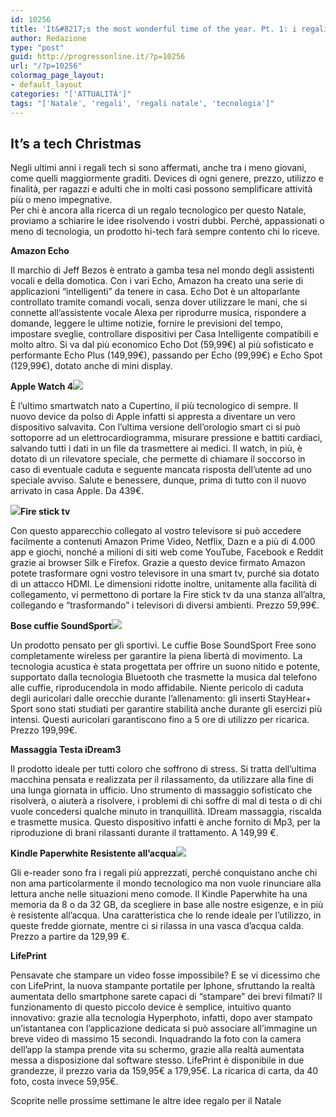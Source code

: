 ```yaml
---
id: 10256
title: 'It&#8217;s the most wonderful time of the year. Pt. 1: i regali tech di Natale'
author: Redazione
type: "post"
guid: http://progressonline.it/?p=10256
url: "/?p=10256"
colormag_page_layout:
- default_layout
categories: "['ATTUALITÀ']"
tags: "['Natale', 'regali', 'regali natale', 'tecnologia']"
---
```


## It’s a tech Christmas

Negli ultimi anni i regali tech si sono affermati, anche tra i meno giovani, come quelli maggiormente graditi. Devices di ogni genere, prezzo, utilizzo e finalità, per ragazzi e adulti che in molti casi possono semplificare attività più o meno impegnative.  
Per chi è ancora alla ricerca di un regalo tecnologico per questo Natale, proviamo a schiarire le idee risolvendo i vostri dubbi. Perché, appassionati o meno di tecnologia, un prodotto hi-tech farà sempre contento chi lo riceve.

**Amazon Echo**

Il marchio di Jeff Bezos è entrato a gamba tesa nel mondo degli assistenti vocali e della domotica. Con i vari Echo, Amazon ha creato una serie di applicazioni “intelligenti” da tenere in casa. Echo Dot è un altoparlante controllato tramite comandi vocali, senza dover utilizzare le mani, che si connette all’assistente vocale Alexa per riprodurre musica, rispondere a domande, leggere le ultime notizie, fornire le previsioni del tempo, impostare sveglie, controllare dispositivi per Casa Intelligente compatibili e molto altro. Si va dal più economico Echo Dot (59,99€) al più sofisticato e performante Echo Plus (149,99€), passando per Echo (99,99€) e Echo Spot (129,99€), dotato anche di mini display.

**Apple Watch 4![](https://progressonline.it/wp-content/uploads/2018/12/Apple-Watch-Serie-4-presentazione-13-800x450-300x169.png)**

È l’ultimo smartwatch nato a Cupertino, il più tecnologico di sempre. Il nuovo device da polso di Apple infatti si appresta a diventare un vero dispositivo salvavita. Con l’ultima versione dell’orologio smart ci si può sottoporre ad un elettrocardiogramma, misurare pressione e battiti cardiaci, salvando tutti i dati in un file da trasmettere ai medici. Il watch, in più, è dotato di un rilevatore speciale, che permette di chiamare il soccorso in caso di eventuale caduta e seguente mancata risposta dell’utente ad uno speciale avviso. Salute e benessere, dunque, prima di tutto con il nuovo arrivato in casa Apple. Da 439€.

**![](https://progressonline.it/wp-content/uploads/2018/12/fire-300x158.jpg)Fire stick tv**

Con questo apparecchio collegato al vostro televisore si può accedere facilmente a contenuti Amazon Prime Video, Netflix, Dazn e a più di 4.000 app e giochi, nonché a milioni di siti web come YouTube, Facebook e Reddit grazie ai browser Silk e Firefox. Grazie a questo device firmato Amazon potete trasformare ogni vostro televisore in una smart tv, purché sia dotato di un attacco HDMI. Le dimensioni ridotte inoltre, unitamente alla facilità di collegamento, vi permettono di portare la Fire stick tv da una stanza all’altra, collegando e “trasformando” i televisori di diversi ambienti. Prezzo 59,99€.

**Bose cuffie SoundSport![](https://progressonline.it/wp-content/uploads/2018/12/cuffie.jpg)**

Un prodotto pensato per gli sportivi. Le cuffie Bose SoundSport Free sono completamente wireless per garantire la piena libertà di movimento. La tecnologia acustica è stata progettata per offrire un suono nitido e potente, supportato dalla tecnologia Bluetooth che trasmette la musica dal telefono alle cuffie, riproducendola in modo affidabile. Niente pericolo di caduta degli auricolari dalle orecchie durante l’allenamento: gli inserti StayHear+ Sport sono stati studiati per garantire stabilità anche durante gli esercizi più intensi. Questi auricolari garantiscono fino a 5 ore di utilizzo per ricarica. Prezzo 199,99€.

**Massaggia Testa iDream3**

Il prodotto ideale per tutti coloro che soffrono di stress. Si tratta dell’ultima macchina pensata e realizzata per il rilassamento, da utilizzare alla fine di una lunga giornata in ufficio. Uno strumento di massaggio sofisticato che risolverà, o aiuterà a risolvere, i problemi di chi soffre di mal di testa o di chi vuole concedersi qualche minuto in tranquillità. IDream massaggia, riscalda e trasmette musica. Questo dispositivo infatti è anche fornito di Mp3, per la riproduzione di brani rilassanti durante il trattamento. A 149,99 €.

**Kindle Paperwhite Resistente all’acqua![](https://progressonline.it/wp-content/uploads/2018/12/Kindle-Paperwhite-2018-is-the-most-exciting-Kindle-in-years-540x540-300x300.jpg)**

Gli e-reader sono fra i regali più apprezzati, perché conquistano anche chi non ama particolarmente il mondo tecnologico ma non vuole rinunciare alla lettura anche nelle situazioni meno comode. Il Kindle Paperwhite ha una memoria da 8 o da 32 GB, da scegliere in base alle nostre esigenze, e in più è resistente all’acqua. Una caratteristica che lo rende ideale per l’utilizzo, in queste fredde giornate, mentre ci si rilassa in una vasca d’acqua calda. Prezzo a partire da 129,99 €.

**LifePrint**

Pensavate che stampare un video fosse impossibile? E se vi dicessimo che con LifePrint, la nuova stampante portatile per Iphone, sfruttando la realtà aumentata dello smartphone sarete capaci di “stampare” dei brevi filmati? Il funzionamento di questo piccolo device è semplice, intuitivo quanto innovativo: grazie alla tecnologia Hyperphoto, infatti, dopo aver stampato un’istantanea con l’applicazione dedicata si può associare all’immagine un breve video di massimo 15 secondi. Inquadrando la foto con la camera dell’app la stampa prende vita su schermo, grazie alla realtà aumentata messa a disposizione dal software stesso. LifePrint è disponibile in due grandezze, il prezzo varia da 159,95€ a 179,95€. La ricarica di carta, da 40 foto, costa invece 59,95€.

Scoprite nelle prossime settimane le altre idee regalo per il Natale